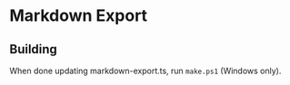# Markdown Export

## Building

When done updating markdown-export.ts, run `make.ps1` (Windows only).

